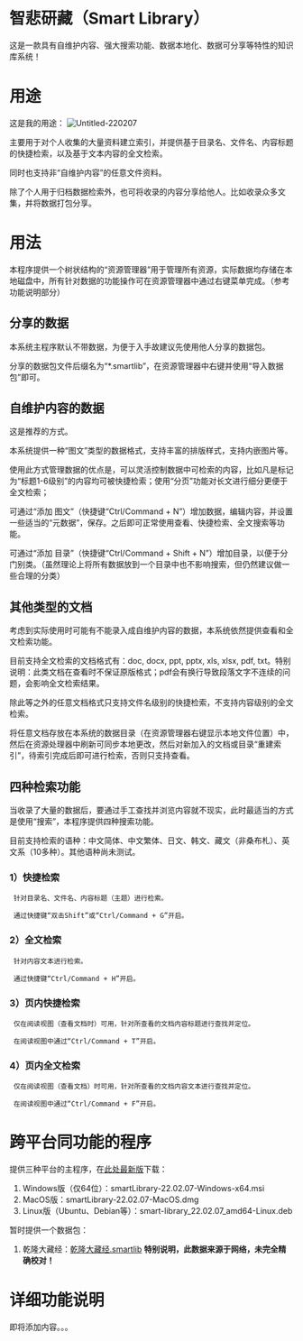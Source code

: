 # 智悲研藏（Smart Library）

这是一款具有自维护内容、强大搜索功能、数据本地化、数据可分享等特性的知识库系统！

# 用途

这是我的用途：
![Untitled-220207](https://user-images.githubusercontent.com/10892032/152894046-a78eab16-0332-44db-9a80-cb7601bbe5db.png)

主要用于对个人收集的大量资料建立索引，并提供基于目录名、文件名、内容标题的快捷检索，以及基于文本内容的全文检索。

同时也支持非“自维护内容”的任意文件资料。

除了个人用于归档数据检索外，也可将收录的内容分享给他人。比如收录众多文集，并将数据打包分享。

# 用法

本程序提供一个树状结构的“资源管理器”用于管理所有资源，实际数据均存储在本地磁盘中，所有针对数据的功能操作可在资源管理器中通过右键菜单完成。（参考功能说明部分）

## 分享的数据

本系统主程序默认不带数据，为便于入手故建议先使用他人分享的数据包。

分享的数据包文件后缀名为“*.smartlib”，在资源管理器中右键并使用“导入数据包”即可。

## 自维护内容的数据

这是推荐的方式。

本系统提供一种“图文”类型的数据格式，支持丰富的排版样式，支持内嵌图片等。

使用此方式管理数据的优点是，可以灵活控制数据中可检索的内容，比如凡是标记为“标题1-6级别”的内容均可被快捷检索；使用“分页”功能对长文进行细分更便于全文检索；

可通过“添加 图文”（快捷键“Ctrl/Command + N”）增加数据，编辑内容，并设置一些适当的“元数据”，保存。之后即可正常使用查看、快捷检索、全文搜索等功能。

可通过“添加 目录”（快捷键“Ctrl/Command + Shift + N”）增加目录，以便于分门别类。（虽然理论上将所有数据放到一个目录中也不影响搜索，但仍然建议做一些合理的分类）

## 其他类型的文档

考虑到实际使用时可能有不能录入成自维护内容的数据，本系统依然提供查看和全文检索功能。

目前支持全文检索的文档格式有：doc, docx, ppt, pptx, xls, xlsx, pdf, txt。特别说明：此类文档在查看时不保证原版格式；pdf会有换行导致段落文字不连续的问题，会影响全文检索结果。

除此等之外的任意文档格式只支持文件名级别的快捷检索，不支持内容级别的全文检索。

将任意文档存放在本系统的数据目录（在资源管理器右键显示本地文件位置）中，然后在资源处理器中刷新可同步本地更改，然后对新加入的文档或目录“重建索引”，待索引完成后即可进行检索，否则只支持查看。

## 四种检索功能

当收录了大量的数据后，要通过手工查找并浏览内容就不现实，此时最适当的方式是使用“搜索”，本程序提供四种搜索功能。

目前支持检索的语种：中文简体、中文繁体、日文、韩文、藏文（非桑布札）、英文系（10多种）。其他语种尚未测试。

### 1）快捷检索

     针对目录名、文件名、内容标题（主题）进行检索。

     通过快捷键“双击Shift”或“Ctrl/Command + G”开启。

### 2）全文检索

     针对内容文本进行检索。

     通过快捷键“Ctrl/Command + H”开启。

### 3）页内快捷检索

     仅在阅读视图（查看文档时）可用，针对所查看的文档内容标题进行查找并定位。

     在阅读视图中通过“Ctrl/Command + T”开启。

### 4）页内全文检索

     仅在阅读视图（查看文档）时可用，针对所查看的文档内容文本进行查找并定位。  

     在阅读视图中通过“Ctrl/Command + F”开启。
     
# 跨平台同功能的程序

提供三种平台的主程序，在[此处最新版](https://github.com/Yuanuo/smart-library/releases/latest)下载：

1. Windows版（仅64位）：smartLibrary-22.02.07-Windows-x64.msi
2. MacOS版：smartLibrary-22.02.07-MacOS.dmg
3. Linux版（Ubuntu、Debian等）：smart-library_22.02.07_amd64-Linux.deb

暂时提供一个数据包：

1. 乾隆大藏经：[乾隆大藏经.smartlib](https://github.com/Yuanuo/smart-library/releases/download/22.02.07/LongZang-20220207_202505.smartlib)
  **特别说明，此数据来源于网络，未完全精确校对！**


# 详细功能说明

即将添加内容。。。
